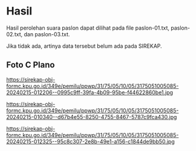 # Hasil

Hasil perolehan suara paslon dapat dilihat pada file paslon-01.txt, paslon-02.txt, dan paslon-03.txt.

Jika tidak ada, artinya data tersebut belum ada pada SIREKAP.

## Foto C Plano

https://sirekap-obj-formc.kpu.go.id/349e/pemilu/ppwp/31/75/05/10/05/3175051005085-20240215-012206--0995c9ff-39fa-4b09-95be-f44622860be1.jpg

https://sirekap-obj-formc.kpu.go.id/349e/pemilu/ppwp/31/75/05/10/05/3175051005085-20240215-010340--d67b4e55-8250-4755-8467-5787c9fca430.jpg

https://sirekap-obj-formc.kpu.go.id/349e/pemilu/ppwp/31/75/05/10/05/3175051005085-20240215-012325--95c8c307-2e8b-49e1-a156-c1844de9bb50.jpg
